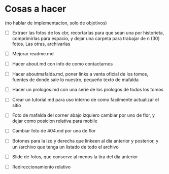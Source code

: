 # Cosas a hacer

(no hablar de implementacion, solo de objetivos)

- [ ] Extraer las fotos de los cbr, recortarlas para que sean una por historieta, comprimirlas para espacio, y dejar una carpeta para trabajar de n (30) fotos. Las otras, archivarlas
- [ ] Mejorar readme.md
- [ ] Hacer about.md con info de como contactarnos
- [ ] Hacer aboutmafalda.md, poner links a venta oficial de los tomos, fuentes de donde sale lo nuestro, pequeño texto de mafalda
- [ ] Hacer un prologos.md con una serie de los prologos de todos los tomos
- [ ] Crear un tutorial.md para uso interno de como facilmente actualizar el sitio
- [ ] Foto de mafalda del corner abajo izquiero cambiar por uno de flor, y dejar como posicion relativa para mobile
- [ ] Cambiar foto de 404.md por una de flor
- [ ] Botones para la izq y derecha que linkeen al dia anterior y posterior, y un /archivo que tenga un listado de todo el archivo
- [ ] Slide de fotos, que conserve al menos la tira del día anterior
- [ ] Redireccionamiento relativo

